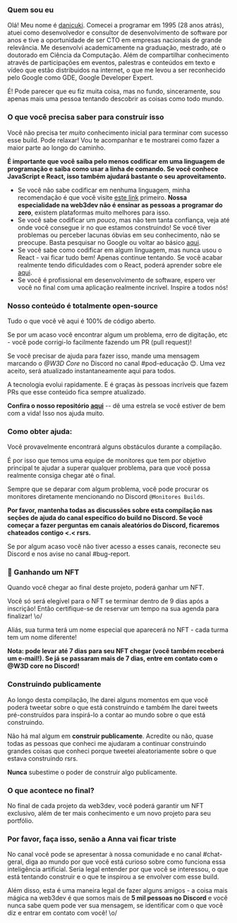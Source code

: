 
### Quem sou eu

Olá! Meu nome é [danicuki](https://twitter.com/danicuki). Comecei a programar em 1995 (28 anos atrás), atuei como desenvolvedor e consultor de desenvolvimento de software por anos e tive a oportunidade de ser CTO em empresas nacionais de grande relevância. Me desenvolvi academicamente na graduação, mestrado, até o doutorado em Ciência da Computação. Além de compartilhar conhecimento através de participações em eventos, palestras e conteúdos em texto e vídeo que estão distribuidos na internet, o que me levou a ser reconhecido pelo Google como GDE, Google Developer Expert.

É! Pode parecer que eu fiz muita coisa, mas no fundo, sinceramente, sou apenas mais uma pessoa tentando descobrir as coisas como todo mundo.

### O que você precisa saber para construir isso

Você não precisa ter *muito* conhecimento inicial para terminar com sucesso esse build. Pode relaxar! Vou te acompanhar e te mostrarei como fazer a maior parte ao longo do caminho.

**É importante que você saiba pelo menos codificar em uma linguagem de programação e saiba como usar a linha de comando. Se você conhece JavaScript e React, isso também ajudará bastante o seu aproveitamento.**

- Se você não sabe codificar em nenhuma linguagem, minha recomendação é que você visite [este link](https://www.freecodecamp.org/portuguese/) primeiro. **Nossa especialidade na web3dev não é ensinar as pessoas a programar do zero**, existem plataformas muito melhores para isso.
- Se você sabe codificar um *pouco*, mas não tem tanta confiança, veja até onde você consegue ir no que estamos construindo! Se você tiver problemas ou perceber lacunas óbvias em seu conhecimento, não se preocupe. Basta pesquisar no Google ou voltar ao básico [aqui](https://www.freecodecamp.org/portuguese/).
- Se você sabe como codificar em algum linguagem, mas nunca usou o React - vai ficar tudo bem! Apenas continue tentando. Se você acabar realmente tendo dificuldades com o React, poderá aprender sobre ele [aqui](https://www.youtube.com/watch?v=FXqX7oof0I4&list=PLnDvRpP8BneyVA0SZ2okm-QBojomniQVO).
- Se você é profissional em desenvolvimento de software, espero ver você no final com uma aplicação realmente incrível. Inspire a todos nós!

### Nosso conteúdo é totalmente open-source

Tudo o que você vê aqui é 100% de código aberto.

Se por um acaso você encontrar algum um problema, erro de digitação, etc - você pode corrigi-lo facilmente fazendo um PR (pull request)! 

Se você precisar de ajuda para fazer isso, mande uma mensagem marcando o *@W3D Core* no Discord no canal #pod-educação 😊. Uma vez aceito, será atualizado instantaneamente aqui para todos.

A tecnologia evolui rapidamente. E é graças às pessoas incríveis que fazem PRs que esse conteúdo fica sempre atualizado.

**Confira o nosso repositório [aqui](https://github.com/w3b3d3v/buildspace-projects/tree/web3dev-version)** -- dê uma estrela se você estiver de bem com a vida! Isso nos ajuda muito.

### Como obter ajuda:

Você provavelmente encontrará alguns obstáculos durante a compilação.

É por isso que temos uma equipe de monitores que tem por objetivo principal te ajudar a superar qualquer problema, para que você possa realmente consiga chegar até o final.

Sempre que se deparar com algum problema, você pode procurar os monitores diretamente mencionando no Discord `@Monitores Builds`.

**Por favor, mantenha todas as discussões sobre esta compilação nas seções de ajuda do canal específico do build no Discord. Se você começar a fazer perguntas em canais aleatórios do Discord, ficaremos chateados contigo <.< rsrs.**

Se por algum acaso você não tiver acesso a esses canais, reconecte seu Discord e nos avise no canal #bug-report.

### 💎 Ganhando um NFT

Quando você chegar ao final deste projeto, poderá ganhar um NFT.

Você só será elegível para o NFT se terminar dentro de 9 dias após a inscrição! Então certifique-se de reservar um tempo na sua agenda para finalizar! \o/

Aliás, sua turma terá um nome especial que aparecerá no NFT - cada turma tem um nome diferente!

**Nota: pode levar até 7 dias para seu NFT chegar (você também receberá um e-mail!). Se já se passaram mais de 7 dias, entre em contato com o @W3D core no Discord!**

### Construindo publicamente

Ao longo desta compilação, lhe darei alguns momentos em que você poderá tweetar sobre o que está construindo e também lhe darei tweets pré-construídos para inspirá-lo a contar ao mundo sobre o que está construindo.

Não há mal algum em **construir publicamente**. Acredite ou não, quase todas as pessoas que conheci me ajudaram a continuar construindo grandes coisas que conheci porque tweetei aleatoriamente sobre o que estava construindo rsrs. 

**Nunca** subestime o poder de construir algo publicamente.

### O que acontece no final?

No final de cada projeto da web3dev, você poderá garantir um NFT exclusivo, além de ter mais conhecimento e um novo projeto para seu portfólio.

### Por favor, faça isso, senão a Anna vai ficar triste

No canal você pode se apresentar à nossa comunidade e no canal #chat-geral, diga ao mundo por que você está curioso sobre como funciona essa inteligência artificial. Seria legal entender por que você se interessou, o que está tentando construir e o que te inspirou a se envolver com esse build.

Além disso, esta é uma maneira legal de fazer alguns amigos - a coisa mais mágica na web3dev é que somos mais de **5 mil pessoas no Discord** e você nunca sabe quem pode ver sua mensagem, se identificar com o que você diz e entrar em contato com você! \o/

